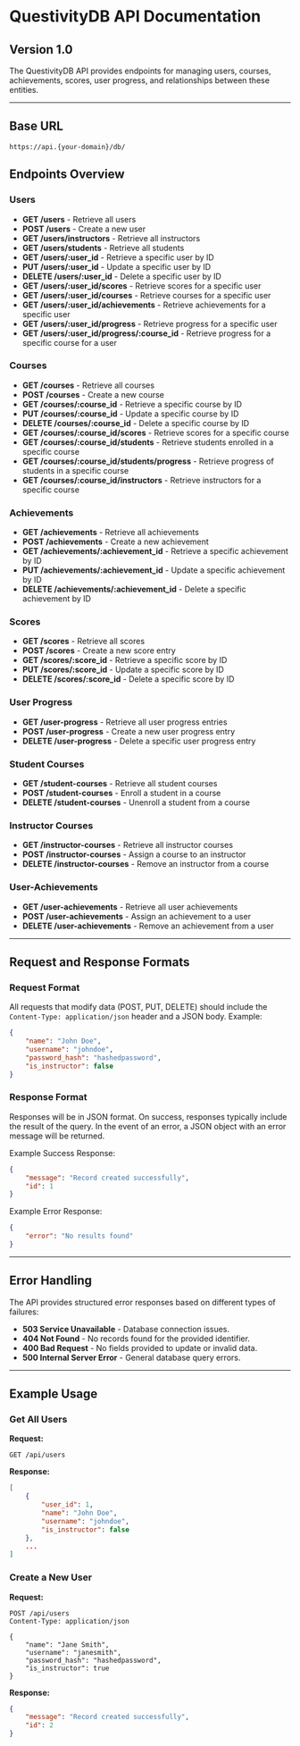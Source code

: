 # QuestivityDB API Documentation

## Version 1.0

The QuestivityDB API provides endpoints for managing users, courses, achievements, scores, user progress, and relationships between these entities.

---

## Base URL

```
https://api.{your-domain}/db/

```

## Endpoints Overview

### Users

-   **GET /users** - Retrieve all users
-   **POST /users** - Create a new user
-   **GET /users/instructors** - Retrieve all instructors
-   **GET /users/students** - Retrieve all students
-   **GET /users/:user_id** - Retrieve a specific user by ID
-   **PUT /users/:user_id** - Update a specific user by ID
-   **DELETE /users/:user_id** - Delete a specific user by ID
-   **GET /users/:user_id/scores** - Retrieve scores for a specific user
-   **GET /users/:user_id/courses** - Retrieve courses for a specific user
-   **GET /users/:user_id/achievements** - Retrieve achievements for a specific user
-   **GET /users/:user_id/progress** - Retrieve progress for a specific user
-   **GET /users/:user_id/progress/:course_id** - Retrieve progress for a specific course for a user

### Courses

-   **GET /courses** - Retrieve all courses
-   **POST /courses** - Create a new course
-   **GET /courses/:course_id** - Retrieve a specific course by ID
-   **PUT /courses/:course_id** - Update a specific course by ID
-   **DELETE /courses/:course_id** - Delete a specific course by ID
-   **GET /courses/:course_id/scores** - Retrieve scores for a specific course
-   **GET /courses/:course_id/students** - Retrieve students enrolled in a specific course
-   **GET /courses/:course_id/students/progress** - Retrieve progress of students in a specific course
-   **GET /courses/:course_id/instructors** - Retrieve instructors for a specific course

### Achievements

-   **GET /achievements** - Retrieve all achievements
-   **POST /achievements** - Create a new achievement
-   **GET /achievements/:achievement_id** - Retrieve a specific achievement by ID
-   **PUT /achievements/:achievement_id** - Update a specific achievement by ID
-   **DELETE /achievements/:achievement_id** - Delete a specific achievement by ID

### Scores

-   **GET /scores** - Retrieve all scores
-   **POST /scores** - Create a new score entry
-   **GET /scores/:score_id** - Retrieve a specific score by ID
-   **PUT /scores/:score_id** - Update a specific score by ID
-   **DELETE /scores/:score_id** - Delete a specific score by ID

### User Progress

-   **GET /user-progress** - Retrieve all user progress entries
-   **POST /user-progress** - Create a new user progress entry
-   **DELETE /user-progress** - Delete a specific user progress entry

### Student Courses

-   **GET /student-courses** - Retrieve all student courses
-   **POST /student-courses** - Enroll a student in a course
-   **DELETE /student-courses** - Unenroll a student from a course

### Instructor Courses

-   **GET /instructor-courses** - Retrieve all instructor courses
-   **POST /instructor-courses** - Assign a course to an instructor
-   **DELETE /instructor-courses** - Remove an instructor from a course

### User-Achievements

-   **GET /user-achievements** - Retrieve all user achievements
-   **POST /user-achievements** - Assign an achievement to a user
-   **DELETE /user-achievements** - Remove an achievement from a user

---

## Request and Response Formats

### Request Format

All requests that modify data (POST, PUT, DELETE) should include the `Content-Type: application/json` header and a JSON body. Example:

```json
{
    "name": "John Doe",
    "username": "johndoe",
    "password_hash": "hashedpassword",
    "is_instructor": false
}
```

### Response Format

Responses will be in JSON format. On success, responses typically include the result of the query. In the event of an error, a JSON object with an error message will be returned.

Example Success Response:

```json
{
    "message": "Record created successfully",
    "id": 1
}
```

Example Error Response:

```json
{
    "error": "No results found"
}
```

---

## Error Handling

The API provides structured error responses based on different types of failures:

-   **503 Service Unavailable** - Database connection issues.
-   **404 Not Found** - No records found for the provided identifier.
-   **400 Bad Request** - No fields provided to update or invalid data.
-   **500 Internal Server Error** - General database query errors.

---

## Example Usage

### Get All Users

**Request:**

```
GET /api/users
```

**Response:**

```json
[
    {
        "user_id": 1,
        "name": "John Doe",
        "username": "johndoe",
        "is_instructor": false
    },
    ...
]
```

### Create a New User

**Request:**

```
POST /api/users
Content-Type: application/json

{
    "name": "Jane Smith",
    "username": "janesmith",
    "password_hash": "hashedpassword",
    "is_instructor": true
}
```

**Response:**

```json
{
    "message": "Record created successfully",
    "id": 2
}
```
